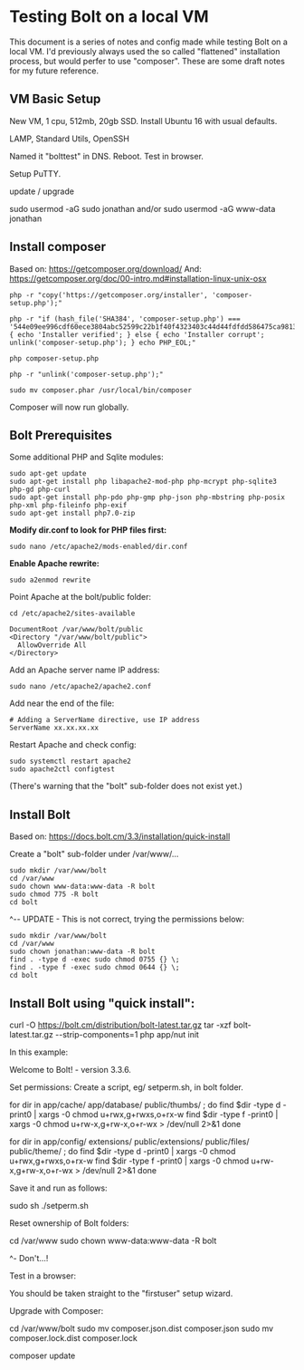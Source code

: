 # Testing Bolt on a local VM

This document is a series of notes and config made while testing Bolt on a local VM. I'd previously always used the so called "flattened" installation process, but would perfer to use "composer". These are some draft notes for my future reference.

## VM Basic Setup

New VM, 1 cpu, 512mb, 20gb SSD. Install Ubuntu 16 with usual defaults.

LAMP, Standard Utils, OpenSSH

Named it "bolttest" in DNS. Reboot. Test in browser.

Setup PuTTY.

update / upgrade

sudo usermod -aG sudo jonathan
and/or
sudo usermod -aG www-data jonathan

## Install composer

Based on: https://getcomposer.org/download/
And: https://getcomposer.org/doc/00-intro.md#installation-linux-unix-osx

```
php -r "copy('https://getcomposer.org/installer', 'composer-setup.php');"

php -r "if (hash_file('SHA384', 'composer-setup.php') === '544e09ee996cdf60ece3804abc52599c22b1f40f4323403c44d44fdfdd586475ca9813a858088ffbc1f233e9b180f061') { echo 'Installer verified'; } else { echo 'Installer corrupt'; unlink('composer-setup.php'); } echo PHP_EOL;"

php composer-setup.php

php -r "unlink('composer-setup.php');"

sudo mv composer.phar /usr/local/bin/composer
```

Composer will now run globally.

## Bolt Prerequisites

Some additional PHP and Sqlite modules:

```
sudo apt-get update
sudo apt-get install php libapache2-mod-php php-mcrypt php-sqlite3 php-gd php-curl
sudo apt-get install php-pdo php-gmp php-json php-mbstring php-posix php-xml php-fileinfo php-exif
sudo apt-get install php7.0-zip
```

**Modify dir.conf to look for PHP files first:**

```
sudo nano /etc/apache2/mods-enabled/dir.conf
```

**Enable Apache rewrite:**

```
sudo a2enmod rewrite
```

Point Apache at the bolt/public folder:

```
cd /etc/apache2/sites-available

DocumentRoot /var/www/bolt/public
<Directory "/var/www/bolt/public">
  AllowOverride All
</Directory>
```

Add an Apache server name IP address:

```
sudo nano /etc/apache2/apache2.conf
```

Add near the end of the file:

```
# Adding a ServerName directive, use IP address
ServerName xx.xx.xx.xx
```

Restart Apache and check config:

```
sudo systemctl restart apache2
sudo apache2ctl configtest
```

(There's warning that the "bolt" sub-folder does not exist yet.)

## Install Bolt

Based on: https://docs.bolt.cm/3.3/installation/quick-install

Create a "bolt" sub-folder under /var/www/...

```
sudo mkdir /var/www/bolt
cd /var/www
sudo chown www-data:www-data -R bolt
sudo chmod 775 -R bolt
cd bolt
```

^-- UPDATE - This is not correct, trying the permissions below:

```
sudo mkdir /var/www/bolt
cd /var/www
sudo chown jonathan:www-data -R bolt
find . -type d -exec sudo chmod 0755 {} \;
find . -type f -exec sudo chmod 0644 {} \;
cd bolt
```

## Install Bolt using "quick install":

curl -O https://bolt.cm/distribution/bolt-latest.tar.gz
tar -xzf bolt-latest.tar.gz --strip-components=1
php app/nut init

In this example:

Welcome to Bolt! - version 3.3.6.

Set permissions:
Create a script, eg/ setperm.sh, in bolt folder.

for dir in app/cache/ app/database/ public/thumbs/ ; do
  find $dir -type d -print0 | xargs -0 chmod u+rwx,g+rwxs,o+rx-w
  find $dir -type f -print0 | xargs -0 chmod u+rw-x,g+rw-x,o+r-wx > /dev/null 2>&1
done

for dir in app/config/ extensions/ public/extensions/ public/files/ public/theme/ ; do
  find $dir -type d -print0 | xargs -0 chmod u+rwx,g+rwxs,o+rx-w
  find $dir -type f -print0 | xargs -0 chmod u+rw-x,g+rw-x,o+r-wx > /dev/null 2>&1
done

Save it and run as follows:

sudo sh ./setperm.sh

Reset ownership of Bolt folders:

cd /var/www
sudo chown www-data:www-data -R bolt

^- Don't...!

Test in a browser:

You should be taken straight to the "firstuser" setup wizard.

Upgrade with Composer:

cd /var/www/bolt
sudo mv composer.json.dist  composer.json
sudo mv composer.lock.dist composer.lock

composer update
